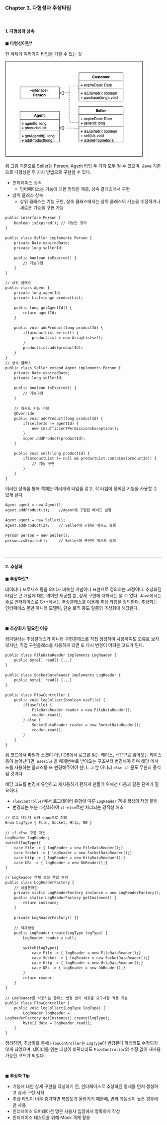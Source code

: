 ### **Chapter 3. 다형성과 추상타입**
<br>

#### **1. 다형성과 상속**

**◼ 다형성이란?**

한 객체가 여러가지 타입을 가질 수 있는 것

![다형성과 상속](/images/polymorphism_diagram.png)

위 그림 기준으로 Seller는 Person, Agent 타입 두 가지 모두 될 수 있으며, Java 기준으로 다형성은 두 가지 방법으로 구현할 수 있다.
+ 인터페이스 상속
  + 인터페이스는 기능에 대한 정의만 제공, 상속 클래스에서 구현
+ 상위 클래스 상속
  + 상위 클래스는 기능 구현, 상속 클래스에서는 상위 클래스의 기능을 수정하거나 새로운 기능을 구현 가능

```
public interface Person {
    boolean isExpired(); // 기능만 정의
}

public class Seller implements Person {
    private Date expiredDate;
    private long sellerId;

    public boolean isExpired() {
        // 기능구현
    }
}
```
```
// 상위 클래스
public class Agent { 
    private long agentId; 
    private List<long> productList;

    public long getAgentId() {
        return agentId;
    }

    public void addProduct(long productId) {
        if(productList == null) {
            productList = new ArrayList<>();
        }
        productList.add(productId);
    }
}
// 상속 클래스
public class Seller extend Agent implements Person {
    private Date expiredDate;
    private long sellerId;

    public boolean isExpired() {
        // 기능구현
    }

    // 메서드 기능 수정
    @Override
    public void addProduct(long productId) {
        if(sellerId != agentId) {
            new InsufficientPermissionsException();
        }
        super.addProduct(productId);
    }

    public void sell(long productId) {
        if(productList != null && productList.contains(productId)) {
            // 기능 구현
        }
    }
}
```
이러한 상속을 통해 객체는 여러개의 타입을 갖고, 각 타입에 정의된 기능을 사용할 수 있게 된다.
```
Agent agent = new Agent();
agent.addProduct(1);    //Agent에 구현된 메서드 실행

Agent agent = new Seller();
agent.addProduct(2);    // Seller에 구현된 메서드 실행

Person person = new Seller();
person.isExpired();     // Seller에 구현된 메서드 실행
```

<br>

---
#### **2. 추상화**

**◼ 추상화란?**

데이터나 프로세스 등을 의미가 비슷한 개념이나 표현으로 정의하는 과정이다. 추상화된 타입은 큰 개념에 대한 의미만 제공할 뿐, 상세 구현에 대해서는 알 수 없다. Java에서는 주로 인터페이스로 C++에서는 추상클래스를 이용해 추상 타입을 정의한다. 추상화는 인터페이스 뿐만 아니라 모델링, 단순 로직 등도 일종의 추상화에 해당한다.

<br>

**◼ 추상화가 필요한 이유**

컴파일러는 추상클래스가 아니라 구현클래스를 직접 생성하여 사용하여도 오류로 보지 않지만, 직접 구현클래스를 사용하게 되면 또 다시 변경이 어려운 코드가 된다.

```
public class FileDataReader implements LogReader {
    public byte[] read() {...}   
}

public class SocketDataReader implements LogReader {
    public byte[] read() {...}   
}

public class FlowController {
    public void logCollect(boolean useFile) {
        if(useFile) {
            FileDataReader reader = new FileDataReader();
            reader.read();
        } else {
            SocketDataReader reader = new SocketDataReader();
            reader.read();
        }
    }
}
```
위 코드에서 파일과 소켓이 아닌 DB에서 로그를 읽는 케이스, HTTP로 읽어오는 케이스 등이 늘어난다면, `useFile` 을 매개변수로 받아오는 구조부터 변경해야 하며 해당 메서드를 사용하는 클래스를 또 변경해주어야 한다. 그 뿐 아니라 `else if` 문도 무한히 증식될 것이다.

해당 코드를 변경에 유연하고 재사용하기 편하게 만들기 위해선 다음과 같은 단계가 필요하다.
+ `FlowController`에서 로그데이터 유형에 따른 `LogReader` 객체 생성의 책임 분리
+ 변경되는 부분 추상화하여 `if-else`로만 처리되는 경직성 해소

```
// 로그 데이터 유형 enum으로 정의
Enum LogType { File, Socket, Http, DB }

// if-else 구문 개선
LogReader logReader;
switch(logType){
    case File -> { logReader = new FileDataReader();}
    case Socket -> { logReader = new SocketDataReader();}
    case Http -> { logReader = new HttpDataReaduer();}
    case DB: -> { logReader = new DbReader();}
}
```

```
// LogReader 객체 생성 책임 분리
public class LogReaderFactory {
    // 싱글톤패턴
    private static LogReaderFactory instance = new LogReaderFactory();
    public static LogReaderFactory getInstance() {
        return instance;
    }

    private LogReaderFactory() {}

    // 객체생성
    public LogReader create(LogType logType) {
        LogReader reader = null;

        switch(logType){
            case File -> { logReader = new FileDataReader();}
            case Socket -> { logReader = new SocketDataReader();}
            case Http -> { logReader = new HttpDataReaduer();}
            case DB: -> { logReader = new DbReader();}
        }
        return reader;
    }
}

// LogReader를 사용하는 클래스 변경 없이 새로운 요구사항 적용 가능
public class FlowController {
    public void logCollect(LogType logType) {
        LogReader logReader = LogReaderFactory.getInstance().create(logType);
        byte[] data = logReader.read();
    }
}
```

정리하면, 추상화를 통해 `FlowController`는 `LogType`이 변경된다 하더라도 수정되지 않게 되었으며, 데이터를 읽는 대상이 바뀌더라도 `FlowController`의 수정 없이 재사용 가능한 코드가 되었다.

<br>

**◼ 추상화 Tip**
+ 기능에 대한 상세 구현을 작성하기 전, 인터페이스로 추상화된 명세를 먼저 생성하고 상세 구현 시작
+ 추상 타입이 너무 증가하면 복잡도가 올라가기 때문에, 변화 가능성이 높은 경우에만 사용
+ 인터페이스 오퍼레이션 명은 사용자 입장에서 명확하게 작성
+ 인터페이스 테스트를 위해 Mock 객체 활용